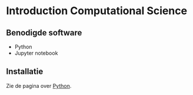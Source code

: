 # Introduction Computational Science

## Benodigde software

* Python
* Jupyter notebook

## Installatie

Zie de pagina over [Python](../../../software/python.md).
